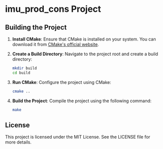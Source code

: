 # imu_prod_cons Project

## Building the Project

1. **Install CMake**: Ensure that CMake is installed on your system. You can download it from [CMake's official website](https://cmake.org/download/).

2. **Create a Build Directory**: Navigate to the project root and create a build directory:
   ```bash
   mkdir build
   cd build
   ```

3. **Run CMake**: Configure the project using CMake:
   ```bash
   cmake ..
   ```

4. **Build the Project**: Compile the project using the following command:
   ```bash
   make
   ```

## License

This project is licensed under the MIT License. See the LICENSE file for more details.